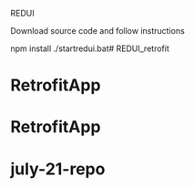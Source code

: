 REDUI 

Download source code and follow instructions

npm install
./startredui.bat# REDUI_retrofit
# RetrofitApp
# RetrofitApp
# july-21-repo
